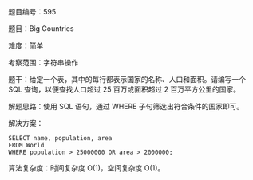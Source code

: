 题目编号：595

题目：Big Countries

难度：简单

考察范围：字符串操作

题干：给定一个表，其中的每行都表示国家的名称、人口和面积。请编写一个 SQL 查询，以便查找人口超过 25 百万或面积超过 2 百万平方公里的国家。 

解题思路：使用 SQL 语句，通过 WHERE 子句筛选出符合条件的国家即可。

解决方案：

```solidity
SELECT name, population, area
FROM World
WHERE population > 25000000 OR area > 2000000;
```

算法复杂度：时间复杂度 O(1)，空间复杂度 O(1)。